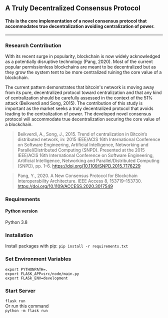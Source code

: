 ## A Truly Decentralized Consensus Protocol

#### This is the core implementation of a novel consensus protocol that accommodates true decentralization avoiding centralization of power.
---
### Research Contribution

With its recent surge in popularity, blockchain is now widely acknowledged as a potentially
disruptive technology (Pang, 2020). Most of the current popular permissionless blockchains are
meant to be decentralized but as they grow the system tent to be more centralized ruining the core
value of a blockchain.

The current pattern demonstrates that bitcoin's network is moving away from its pure,
decentralized protocol toward centralization and that any kind of centralization should be carefully
assessed in the context of the 51% attack (Beikverdi and Song, 2015). The contribution of this
study is important as the market seeks a truly decentralized protocol that avoids leading to the
centralization of power. The developed novel consensus protocol will accommodate true decentralization 
securing the core value of a blockchain.


>Beikverdi, A., Song, J., 2015. Trend of centralization in Bitcoin’s distributed network, in: 2015
  IEEE/ACIS 16th International Conference on Software Engineering, Artificial Intelligence,
  Networking and Parallel/Distributed Computing (SNPD). Presented at the 2015 IEEE/ACIS
  16th International Conference on Software Engineering, Artificial Intelligence, Networking
  and Parallel/Distributed Computing (SNPD), pp. 1–6.
  https://doi.org/10.1109/SNPD.2015.7176229
  
>Pang, Y., 2020. A New Consensus Protocol for Blockchain Interoperability Architecture. IEEE
  Access 8, 153719–153730. https://doi.org/10.1109/ACCESS.2020.3017549

### Requirements

#### Python version
Python 3.8

### Installation
Install packages with pip:
`pip install -r requirements.txt`

### Set Environment Variables
`export PYTHONPATH=.`<br>
`export FLASK_APP=src/node/main.py`<br>
`export FLASk_ENV=development`<br>

### Start Server
`flask run`<br>
Or run this command<br>
`python -m flask run`
